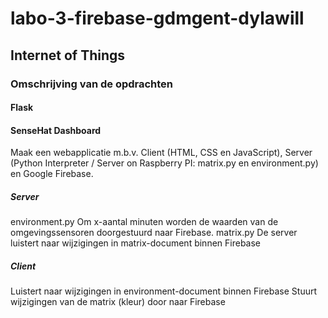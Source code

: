 # labo-3-firebase-gdmgent-dylawill
## Internet of Things

### Omschrijving van de opdrachten

#### Flask
#### SenseHat Dashboard
Maak een webapplicatie m.b.v. Client (HTML, CSS en JavaScript), Server (Python Interpreter / Server on Raspberry PI: matrix.py en environment.py) en Google Firebase.

##### Server
environment.py
Om x-aantal minuten worden de waarden van de omgevingssensoren doorgestuurd naar Firebase.
matrix.py
De server luistert naar wijzigingen in matrix-document binnen Firebase
##### Client
Luistert naar wijzigingen in environment-document binnen Firebase
Stuurt wijzigingen van de matrix (kleur) door naar Firebase